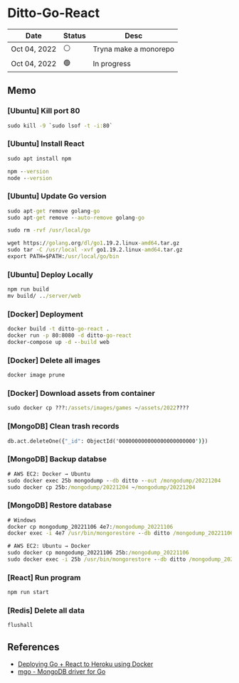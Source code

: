 # Ditto-Go-React

| Date | Status | Desc |
| --- | --- | --- |
| Oct 04, 2022 | ⚪️ | Tryna make a monorepo |
| Oct 04, 2022 | 🟢 | In progress |

## Memo

### [Ubuntu] Kill port 80

``` cmd
sudo kill -9 `sudo lsof -t -i:80`
```

### [Ubuntu] Install React

``` cmd
sudo apt install npm

npm --version
node --version
```

### [Ubuntu] Update Go version

``` cmd
sudo apt-get remove golang-go
sudo apt-get remove --auto-remove golang-go

sudo rm -rvf /usr/local/go

wget https://golang.org/dl/go1.19.2.linux-amd64.tar.gz
sudo tar -C /usr/local -xvf go1.19.2.linux-amd64.tar.gz
export PATH=$PATH:/usr/local/go/bin
```

### [Ubuntu] Deploy Locally

``` cmd
npm run build
mv build/ ../server/web
```

### [Docker] Deployment

``` cmd
docker build -t ditto-go-react .
docker run -p 80:8080 -d ditto-go-react
docker-compose up -d --build web
```

### [Docker] Delete all images

``` cmd
docker image prune
```

### [Docker] Download assets from container

``` cmd
sudo docker cp ???:/assets/images/games ~/assets/2022????
```

### [MongoDB] Clean trash records

``` cmd
db.act.deleteOne({"_id": ObjectId('000000000000000000000000')})
```

### [MongoDB] Backup databse

``` cmd
# AWS EC2: Docker → Ubuntu
sudo docker exec 25b mongodump --db ditto --out /mongodump/20221204
sudo docker cp 25b:/mongodump/20221204 ~/mongodump/20221204
```

### [MongoDB] Restore database

``` cmd
# Windows
docker cp mongodump_20221106 4e7:/mongodump_20221106
docker exec -i 4e7 /usr/bin/mongorestore --db ditto /mongodump_20221106/ditto

# AWS EC2: Ubuntu → Docker
sudo docker cp mongodump_20221106 25b:/mongodump_20221106
sudo docker exec -i 25b /usr/bin/mongorestore --db ditto /mongodump_20221106/ditto
```

### [React] Run program

``` cmd
npm run start
```

### [Redis] Delete all data

``` redis-cli
flushall
```

## References

- [Deploying Go + React to Heroku using Docker](https://levelup.gitconnected.com/deploying-go-react-to-heroku-using-docker-9844bf075228)
- [mgo - MongoDB driver for Go](https://github.com/go-mgo/mgo)
